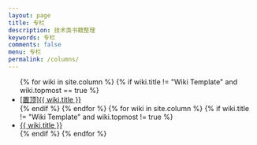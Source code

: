 ```yaml
---
layout: page
title: 专栏
description: 技术类书籍整理
keywords: 专栏
comments: false
menu: 专栏
permalink: /columns/
---
```


<ul class="listing">
{% for wiki in site.column %}
{% if wiki.title != "Wiki Template" and wiki.topmost == true %}
<li class="listing-item"><a href="{{ site.url }}{{ wiki.url }}"><span class="top-most-flag">[置顶]</span>{{ wiki.title }}</a></li>
{% endif %}
{% endfor %}
{% for wiki in site.column %}
{% if wiki.title != "Wiki Template" and wiki.topmost != true %}
<li class="listing-item"><a href="{{ site.url }}{{ wiki.url }}">{{ wiki.title }}</a></li>
{% endif %}
{% endfor %}
</ul>
